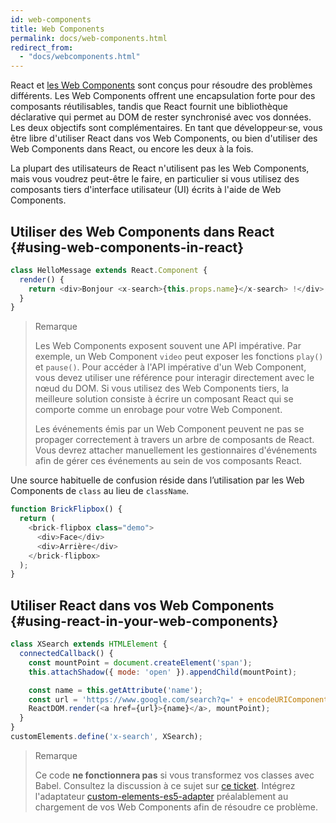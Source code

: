 ```yaml
---
id: web-components
title: Web Components
permalink: docs/web-components.html
redirect_from:
  - "docs/webcomponents.html"
---
```


React et [les Web Components](https://developer.mozilla.org/fr/docs/Web/Web_Components) sont conçus pour résoudre des problèmes différents. Les Web Components offrent une encapsulation forte pour des composants réutilisables, tandis que React fournit une bibliothèque déclarative qui permet au DOM de rester synchronisé avec vos données. Les deux objectifs sont complémentaires. En tant que développeur·se, vous être libre d'utiliser React dans vos Web Components, ou bien d'utiliser des Web Components dans React, ou encore les deux à la fois.

La plupart des utilisateurs de React n'utilisent pas les Web Components, mais vous voudrez peut-être le faire, en particulier si vous utilisez des composants tiers d'interface utilisateur (UI) écrits à l'aide de Web Components.

## Utiliser des Web Components dans React {#using-web-components-in-react}

```javascript
class HelloMessage extends React.Component {
  render() {
    return <div>Bonjour <x-search>{this.props.name}</x-search> !</div>;
  }
}
```

>Remarque
>
> Les Web Components exposent souvent une API impérative. Par exemple, un Web Component `video` peut exposer les fonctions `play()` et `pause()`. Pour accéder à l'API impérative d'un Web Component, vous devez utiliser une référence pour interagir directement avec le nœud du DOM. Si vous utilisez des Web Components tiers, la meilleure solution consiste à écrire un composant React qui se comporte comme un enrobage pour votre Web Component.
>
> Les événements émis par un Web Component peuvent ne pas se propager correctement à travers un arbre de composants de React.
> Vous devrez attacher manuellement les gestionnaires d'événements afin de gérer ces événements au sein de vos composants React.

Une source habituelle de confusion réside dans l’utilisation par les Web Components de `class` au lieu de `className`.

```javascript
function BrickFlipbox() {
  return (
    <brick-flipbox class="demo">
      <div>Face</div>
      <div>Arrière</div>
    </brick-flipbox>
  );
}
```

## Utiliser React dans vos Web Components {#using-react-in-your-web-components}

```javascript
class XSearch extends HTMLElement {
  connectedCallback() {
    const mountPoint = document.createElement('span');
    this.attachShadow({ mode: 'open' }).appendChild(mountPoint);

    const name = this.getAttribute('name');
    const url = 'https://www.google.com/search?q=' + encodeURIComponent(name);
    ReactDOM.render(<a href={url}>{name}</a>, mountPoint);
  }
}
customElements.define('x-search', XSearch);
```

>Remarque
>
> Ce code **ne fonctionnera pas** si vous transformez vos classes avec Babel. Consultez la discussion à ce sujet sur [ce ticket](https://github.com/w3c/webcomponents/issues/587).
> Intégrez l'adaptateur [custom-elements-es5-adapter](https://github.com/webcomponents/webcomponentsjs#custom-elements-es5-adapterjs) préalablement au chargement de vos Web Components afin de résoudre ce problème.
